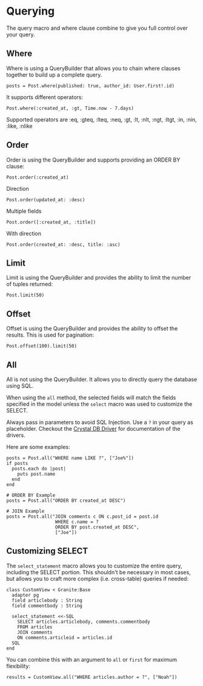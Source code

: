 # Querying

The query macro and where clause combine to give you full control over your query.

## Where

Where is using a QueryBuilder that allows you to chain where clauses together to build up a complete query.
```crystal
posts = Post.where(published: true, author_id: User.first!.id)
```

It supports different operators:
```crystal
Post.where(:created_at, :gt, Time.now - 7.days)
```

Supported operators are :eq, :gteq, :lteq, :neq, :gt, :lt, :nlt, :ngt, :ltgt, :in, :nin, :like, :nlike

## Order

Order is using the QueryBuilder and supports providing an ORDER BY clause:
```crystal
Post.order(:created_at)
```

Direction
```crystal
Post.order(updated_at: :desc)
```

Multiple fields
```crystal
Post.order([:created_at, :title])
```

With direction
```crystal
Post.order(created_at: :desc, title: :asc)
```

## Limit

Limit is using the QueryBuilder and provides the ability to limit the number of tuples returned:
```crystal
Post.limit(50)
```

## Offset

Offset is using the QueryBuilder and provides the ability to offset the results. This is used for pagination:
```crystal
Post.offset(100).limit(50)
```

## All

All is not using the QueryBuilder.  It allows you to directly query the database using SQL.

When using the `all` method, the selected fields will match the
fields specified in the model unless the `select` macro was used to customize
the SELECT.

Always pass in parameters to avoid SQL Injection.  Use a `?`
in your query as placeholder. Checkout the [Crystal DB Driver](https://github.com/crystal-lang/crystal-db)
for documentation of the drivers.

Here are some examples:

```crystal
posts = Post.all("WHERE name LIKE ?", ["Joe%"])
if posts
  posts.each do |post|
    puts post.name
  end
end

# ORDER BY Example
posts = Post.all("ORDER BY created_at DESC")

# JOIN Example
posts = Post.all("JOIN comments c ON c.post_id = post.id
                  WHERE c.name = ?
                  ORDER BY post.created_at DESC",
                  ["Joe"])
```

## Customizing SELECT

The `select_statement` macro allows you to customize the entire query, including the SELECT portion.  This shouldn't be necessary in most cases, but allows you to craft more complex (i.e. cross-table) queries if needed:

```crystal
class CustomView < Granite:Base
  adapter pg
  field articlebody : String
  field commentbody : String

  select_statement <<-SQL
    SELECT articles.articlebody, comments.commentbody
    FROM articles
    JOIN comments
    ON comments.articleid = articles.id
  SQL
end
```

You can combine this with an argument to `all` or `first` for maximum flexibility:

```crystal
results = CustomView.all("WHERE articles.author = ?", ["Noah"])
```
